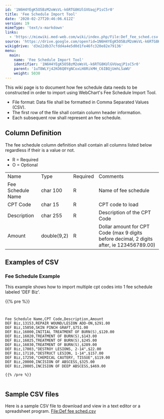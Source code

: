 ```yaml
---
id: '1N6H4YEgK5O5BzM2oWsVL-k6RTG8KUlGVUaqjP1sC5r0'
title: 'Fee Schedule Import Tool'
date: '2020-02-27T20:46:06.612Z'
version: 19
mimeType: 'text/x-markdown'
links:
  - 'https://miewiki.med-web.com/wiki/index.php/File:Def_fee_sched.csv'
source: 'https://drive.google.com/open?id=1N6H4YEgK5O5BzM2oWsVL-k6RTG8KUlGVUaqjP1sC5r0'
wikigdrive: 'd3e22db37cfdd4a4e5d0d1fe46fc320e82e79136'
menu:
  main:
    name: 'Fee Schedule Import Tool'
    identifier: '1N6H4YEgK5O5BzM2oWsVL-k6RTG8KUlGVUaqjP1sC5r0'
    parent: '1uT8WLYj42KO6Q0YgNCoxLH8RikMH_C6IBQjUmhLSaWU'
    weight: 5030
---
```

This wiki page is to document how fee schedule data needs to be constructed in order to import using WebChart's Fee Schedule Import Tool.
* File format: Data file shall be formatted in Comma Separated Values (CSV).
* The first row of the file shall contain column header information.
* Each subsequent row shall represent an fee schedule.
  
## **Column Definition**  
  
The fee schedule column definition shall contain all columns listed below regardless if their is a value or not.
* R = Required
* O = Optional

<table>
<tr>
<td>Name</td>
<td>Type</td>
<td>Required</td>
<td>Comments</td>
</tr>
<tr>
<td>Fee Schedule Name</td>
<td>char 100</td>
<td>R</td>
<td>Name of fee schedule</td>
</tr>
<tr>
<td>CPT Code</td>
<td>char 15</td>
<td>R</td>
<td>CPT code to load</td>
</tr>
<tr>
<td>Description</td>
<td>char 255</td>
<td>R</td>
<td>Description of the CPT Code</td>
</tr>
<tr>
<td>Amount</td>
<td>double(9,2)</td>
<td>R</td>
<td>Dollar amount for CPT Code (max 9 digits before decimal, 2 digits after, ie 123456789.00)</td>
</tr>

</table>
  
## **Examples of CSV**  

  
### **Fee Schedule Example**  
  
This example shows how to import multiple cpt codes into 1 fee schedule labeled 'DEF Biz'.

{{% pre %}}
```
  
  
Fee Schedule Name,CPT Code,Description,Amount  
DEF Biz,13153,REPAIR WOUND/LESION ADD-ON,$291.00  
DEF Biz,15050,SKIN PINCH GRAFT,$751.00  
DEF Biz,16000,INITIAL TREATMENT OF BURN(S),$120.00  
DEF Biz,16020,TREATMENT OF BURN(S),$143.00  
DEF Biz,16025,TREATMENT OF BURN(S),$245.00  
DEF Biz,16030,TREATMENT OF BURN(S),$289.00  
DEF Biz,17003,"DESTROY LESIONS, 2-14",$22.00  
DEF Biz,17110,"DESTRUCT LESION, 1-14",$157.00  
DEF Biz,17250,"CHEMICAL CAUTERY, TISSUE",$119.00  
DEF Biz,20000,INCISION OF ABSCESS,$325.00  
DEF Biz,20005,INCISION OF DEEP ABSCESS,$469.00  
  
{{% /pre %}}  
  

```
  
## **Sample CSV files**  

Here is a sample CSV file to download and view in a text editor or a spreadsheet program.
[File:Def fee sched.csv](https://miewiki.med-web.com/wiki/index.php/File:Def_fee_sched.csv)
